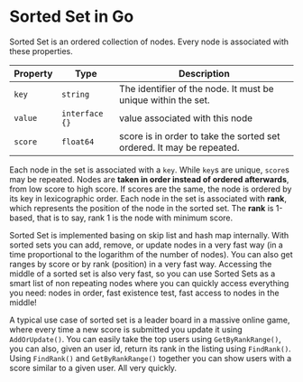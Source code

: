 # Sorted Set in Go

Sorted Set is an ordered collection of nodes. Every node is associated with these properties.

| Property | Type | Description |
|---|---|---|
| `key` | `string` | The identifier of the node. It must be unique within the set. |
| `value` | `interface {}` | value associated with this node |
| `score` | `float64` | score is in order to take the sorted set ordered. It may be repeated. |

Each node in the set is associated with a `key`. While `key`s are unique, `score`s may be repeated. 
Nodes are __taken in order instead of ordered afterwards__, from low score to high score. If scores are the same, the node is ordered by its key in lexicographic order. Each node in the set is associated with __rank__, which represents the position of the node in the sorted set. The __rank__ is 1-based, that is to say, rank 1 is the node with minimum score.

Sorted Set is implemented basing on skip list and hash map internally. With sorted sets you can add, remove, or update nodes in a very fast way (in a time proportional to the logarithm of the number of nodes). You can also get ranges by score or by rank (position) in a very fast way. Accessing the middle of a sorted set is also very fast, so you can use Sorted Sets as a smart list of non repeating nodes where you can quickly access everything you need: nodes in order, fast existence test, fast access to nodes in the middle!

A typical use case of sorted set is a leader board in a massive online game, where every time a new score is submitted you update it using `AddOrUpdate()`. You can easily take the top users using `GetByRankRange()`, you can also, given an user id, return its rank in the listing using `FindRank()`. Using `FindRank()` and `GetByRankRange()` together you can show users with a score similar to a given user. All very quickly.
